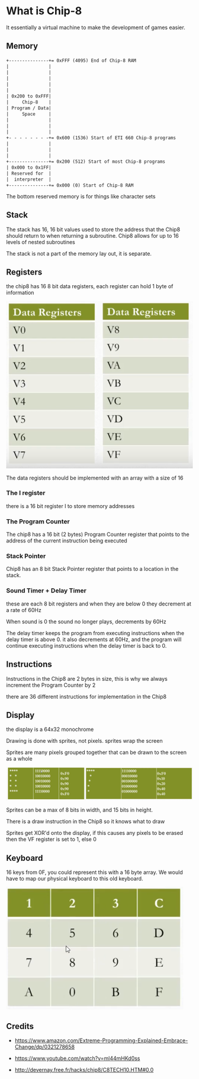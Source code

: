 # What is Chip-8

It essentially a virtual machine to make the development of games easier.

## Memory

```
+---------------+= 0xFFF (4095) End of Chip-8 RAM
|               |
|               |
|               |
|               |
|               |
| 0x200 to 0xFFF|
|     Chip-8    |
| Program / Data|
|     Space     |
|               |
|               |
|               |
+- - - - - - - -+= 0x600 (1536) Start of ETI 660 Chip-8 programs
|               |
|               |
|               |
+---------------+= 0x200 (512) Start of most Chip-8 programs
| 0x000 to 0x1FF|
| Reserved for  |
|  interpreter  |
+---------------+= 0x000 (0) Start of Chip-8 RAM
```

The bottom reserved memory is for things like character sets

## Stack

The stack has 16, 16 bit values used to store the address that the Chip8 should return to when returning a subroutine. Chip8 allows for up to 16 levels of nested subroutines

The stack is not a part of the memory lay out, it is separate.

## Registers

the chip8 has 16 8 bit data registers, each register can hold 1 byte of information

![Registers](./imgs/Registers.png)

The data registers should be implemented with an array with a size of 16

### The I register

there is a 16 bit register I to store memory addresses

### The Program Counter

The chip8 has a 16 bit (2 bytes) Program Counter register that points to the address of the current instruction being executed

### Stack Pointer

Chip8 has an 8 bit Stack Pointer register that points to a location in the stack.

### Sound Timer + Delay Timer

these are each 8 bit registers and when they are below 0 they decrement at a rate of 60Hz

When sound is 0 the sound no longer plays, decrements by 60Hz

The delay timer keeps the program from executing instructions when the delay timer is above 0. it also decrements at 60Hz, and the program will continue executing instructions when the delay timer is back to 0.

## Instructions

Instructions in the Chip8 are 2 bytes in size, this is why we always increment the Program Counter by 2

there are 36 different instructions for implementation in the Chip8

## Display

the display is a 64x32 monochrome

Drawing is done with sprites, not pixels. sprites wrap the screen

Sprites are many pixels grouped together that can be drawn to the screen as a whole

![sprites](./imgs/Sprites.png)

Sprites can be a max of 8 bits in width, and 15 bits in height.

There is a draw instruction in the Chip8 so it knows what to draw

Sprites get XOR'd onto the display, if this causes any pixels to be erased then the VF register is set to 1, else 0

## Keyboard

16 keys from 0F, you could represent this with a 16 byte array. We would have to map our physical keyboard to this old keyboard.

![keyboard](./imgs/Keyboard.png)

## Credits
- https://www.amazon.com/Extreme-Programming-Explained-Embrace-Change/dp/0321278658

- https://www.youtube.com/watch?v=ml44mHKd0ss

- http://devernay.free.fr/hacks/chip8/C8TECH10.HTM#0.0
